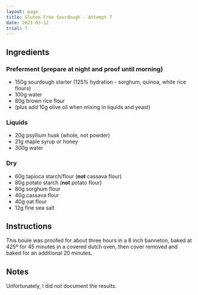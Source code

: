 ```yaml
---
layout: page
title: Gluten Free Sourdough - Attempt 7
date: 2021-03-12
trial: 7
---
```


## Ingredients

### Preferment (prepare at night and proof until morning)
- 150g sourdough starter (125% hydration - sorghum, quinoa, white rice flours)
- 100g water
- 80g brown rice flour
- (plus add 10g olive oil when mixing in liquids and yeast)

### Liquids
- 20g psyllium husk (whole, not powder)
- 21g maple syrup or honey
- 300g water

### Dry
- 60g tapioca starch/flour (**not** cassava flour)
- 80g potato starch (**not** potato flour)
- 80g sorghum flour
- 40g cassava flour
- 40g oat flour
- 12g fine sea salt

## Instructions

This boule was proofed for about three hours in a 8 inch banneton, baked at 425º for 45 minutes in a covered dutch oven, then cover removed and baked for an additional 20 minutes.

## Notes

Unfortunately, I did not document the results.
